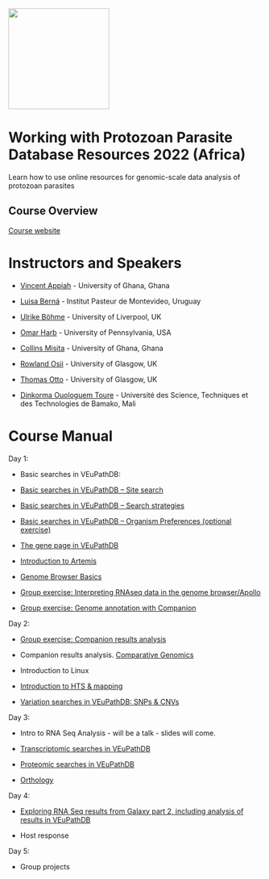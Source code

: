 <img src="https://coursesandconferences.wellcomeconnectingscience.org/wp-content/themes/wcc_courses_and_conferences/dist/assets/svg/logo.svg" width="200" height="200">

# Working with Protozoan Parasite Database Resources 2022 (Africa)

Learn how to use online resources for genomic-scale data analysis of protozoan parasites


## Course Overview

[Course website](https://coursesandconferences.wellcomeconnectingscience.org/event/working-with-protozoan-parasite-database-resources-africa-virtual-20221024/)
 

 # Instructors and Speakers
 
 - [Vincent Appiah](https://www.linkedin.com/in/vincent-appiah-a10238112/?originalSubdomain=gh) - University of Ghana, Ghana
 
 - [Luisa Berná](https://coursesandconferences.wellcomeconnectingscience.org/event/working-with-protozoan-parasite-database-resources-africa-virtual-20221024/) - Institut Pasteur de Montevideo, Uruguay
 
 - [Ulrike Böhme](https://www.researchgate.net/scientific-contributions/Ulrike-Boehme-2163846429) - University of Liverpool, UK
 
 - [Omar Harb](https://www.researchgate.net/profile/Omar-Harb) - University of Pennsylvania, USA
 
 - [Collins Misita](https://www.linkedin.com/in/collins-moranga/) - University of Ghana, Ghana
 
 - [Rowland Osii](https://www.linkedin.com/in/rowland-osii-97906b4a/) - University of Glasgow, UK
 
 - [Thomas Otto](https://www.gla.ac.uk/schools/infectionimmunity/staff/thomasdanotto/) - University of Glasgow, UK
 
 - [Dinkorma Ouologuem Toure](https://www.linkedin.com/in/dinkorma-ouologuem-toure-75987234/) - Université des Science, Techniques et des Technologies de Bamako, Mali
 
 # Course Manual
 
 Day 1:
 
  - Basic searches in VEuPathDB:

   - [Basic searches in VEuPathDB – Site search](https://github.com/WCSCourses/Protozoan_Parasite_Database_Resources_2022/blob/main/Manuals/1_SiteSearch_PlasmoDB.pdf)

   - [Basic searches in VEuPathDB – Search strategies](https://github.com/WCSCourses/Protozoan_Parasite_Database_Resources_2022/blob/main/Manuals/1b_SearchStrategies_Exercise_PlasmoDB.pdf)

   - [Basic searches in VEuPathDB – Organism Preferences (optional exercise)](https://github.com/WCSCourses/Protozoan_Parasite_Database_Resources_2022/blob/main/Manuals/1c_Organism_Preferences.pdf)

 - [The gene page in VEuPathDB](https://github.com/WCSCourses/Protozoan_Parasite_Database_Resources_2022/blob/main/Manuals/2_Exploring_the_Gene_Page.pdf)
 
 - [Introduction to Artemis](https://github.com/WCSCourses/Protozoan_Parasite_Database_Resources_2022/blob/main/Manuals/Module_1_Artemis.pdf)  
 
 - [Genome Browser Basics](https://github.com/WCSCourses/Protozoan_Parasite_Database_Resources_2022/blob/main/Manuals/3_JBrowseBasics.pdf)

- [Group exercise: Interpreting RNAseq data in the genome browser/Apollo](https://github.com/WCSCourses/Protozoan_Parasite_Database_Resources_2022/blob/main/Manuals/4_JBrowse_RNAseqII.pdf)

- [Group exercise: Genome annotation with Companion](https://github.com/WCSCourses/Protozoan_Parasite_Database_Resources_2022/blob/main/Manuals/6a_Companion_1.pdf)
 
 Day 2:
 
  - [Group exercise: Companion results analysis](https://github.com/WCSCourses/Protozoan_Parasite_Database_Resources_2022/blob/main/Manuals/6b_Companion_2.pdf)
 
 - Companion results analysis. [Comparative Genomics](https://github.com/WCSCourses/Protozoan_Parasite_Database_Resources_2022/blob/main/Manuals/Module_2_Comparative_Genomics.pdf)
 
 - Introduction to Linux
 
 - [Introduction to HTS & mapping](https://github.com/WCSCourses/Protozoan_Parasite_Database_Resources_2022/blob/main/Manuals/Module_Mapping.pdf)
 
 - [Variation searches in VEuPathDB: SNPs & CNVs](https://github.com/WCSCourses/Protozoan_Parasite_Database_Resources_2022/blob/main/Manuals/5_Population_Biology_SNPs_CNVs_2022.pdf) 
 
 Day 3: 
 
 - Intro to RNA Seq Analysis - will be a talk - slides will come.
 
 - [Transcriptomic searches in VEuPathDB](https://github.com/WCSCourses/Protozoan_Parasite_Database_Resources_2022/blob/main/Manuals/6a_Transcriptomics.pdf)

- [Proteomic searches in VEuPathDB](https://github.com/WCSCourses/Protozoan_Parasite_Database_Resources_2022/blob/main/Manuals/6b_Proteomics.pdf)
 
 - [Orthology](https://github.com/WCSCourses/Protozoan_Parasite_Database_Resources_2022/blob/main/Manuals/7_Orthology_Phyletic_Patterns.pdf)
 
 Day 4:
 
- [Exploring RNA Seq results from Galaxy part 2, including analysis of results in VEuPathDB](https://github.com/WCSCourses/Protozoan_Parasite_Database_Resources_2022/blob/main/Manuals/RNAseq_Mapping_Galaxy_part2.pdf)
 
- Host response 
 
Day 5:

- Group projects
